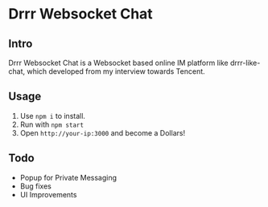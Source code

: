 Drrr Websocket Chat
=======
Intro
------
Drrr Websocket Chat is a Websocket based online IM platform like drrr-like-chat, which developed from my interview towards Tencent.

Usage
-----

1.	Use `npm i` to install.
2.	Run with `npm start`
3.	Open `http://your-ip:3000` and become a Dollars!

Todo
-----

* Popup for Private Messaging
*	Bug fixes
*	UI Improvements
